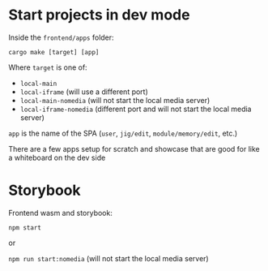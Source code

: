 # Start projects in dev mode

Inside the `frontend/apps` folder:

```
cargo make [target] [app] 
```

Where `target` is one of:
* `local-main`
* `local-iframe` (will use a different port)
* `local-main-nomedia` (will not start the local media server)
* `local-iframe-nomedia` (different port and will not start the local media server)

`app` is the name of the SPA (`user`, `jig/edit`, `module/memory/edit`, etc.)

There are a few apps setup for scratch and showcase that are good for like a whiteboard on the dev side

# Storybook
Frontend wasm and storybook:
```
npm start
```

or

`npm run start:nomedia` (will not start the local media server)
